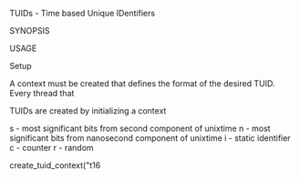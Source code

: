 TUIDs - Time based Unique IDentifiers

SYNOPSIS

USAGE

Setup

A context must be created that defines the format of the desired TUID.  Every
thread that 

TUIDs are created by initializing a context 


s - most significant bits from second component of unixtime
n - most significant bits from nanosecond component of unixtime
i - static identifier
c - counter
r - random



create_tuid_context("t16
